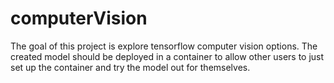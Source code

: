 # computerVision
The goal of this project is explore tensorflow computer vision options. 
The created model should be deployed in a container to allow other users to just set up the container and try the model out for themselves.
